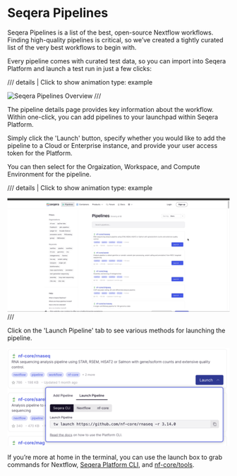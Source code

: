 # Seqera Pipelines

Seqera Pipelines is a list of the best, open-source Nextflow workflows. Finding high-quality pipelines is critical, so we’ve created a tightly curated list of the very best workflows to begin with.

Every pipeline comes with curated test data, so you can import into Seqera Platform and launch a test run in just a few clicks:

/// details | Click to show animation
    type: example

![Seqera Pipelines Overview](assets/seqera-pipelines-overview.gif)
///

The pipeline details page provides key information about the workflow. Within one-click, you can add pipelines to your launchpad within Seqera Platform.

Simply click the 'Launch' button, specify whether you would like to add the pipeline to a Cloud or Enterprise instance, and provide your user access token for the Platform.

You can then select for the Orgaization, Workspace, and Compute Environment for the pipeline. 

/// details | Click to show animation
    type: example

![Seqera Pipelines Add to Launchpad](assets/seqera-pipelines-add-pipeline.gif)
///

Click on the 'Launch Pipeline' tab to see various methods for launching the pipeline.

![Launch Seqera Pipeline](assets/seqera-pipelines-launch-cli.png)

If you’re more at home in the terminal, you can use the launch box to grab commands for Nextflow, [Seqera Platform CLI](014_automation_on_the_seqera_platform.md), and [nf-core/tools](https://nf-co.re/docs/nf-core-tools).
